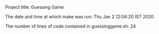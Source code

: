 Project title: Guessing Game

The date and time at which make was run:
Thu Jan  2 12:04:20 IST 2020

The number of lines of code contained in guessinggame.sh:
24
